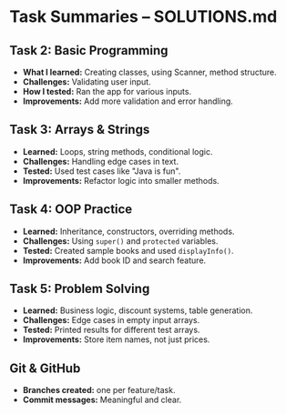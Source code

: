 # Task Summaries – SOLUTIONS.md

## Task 2: Basic Programming
- **What I learned:** Creating classes, using Scanner, method structure.
- **Challenges:** Validating user input.
- **How I tested:** Ran the app for various inputs.
- **Improvements:** Add more validation and error handling.

## Task 3: Arrays & Strings
- **Learned:** Loops, string methods, conditional logic.
- **Challenges:** Handling edge cases in text.
- **Tested:** Used test cases like "Java is fun".
- **Improvements:** Refactor logic into smaller methods.

## Task 4: OOP Practice
- **Learned:** Inheritance, constructors, overriding methods.
- **Challenges:** Using `super()` and `protected` variables.
- **Tested:** Created sample books and used `displayInfo()`.
- **Improvements:** Add book ID and search feature.

## Task 5: Problem Solving
- **Learned:** Business logic, discount systems, table generation.
- **Challenges:** Edge cases in empty input arrays.
- **Tested:** Printed results for different test arrays.
- **Improvements:** Store item names, not just prices.

## Git & GitHub
- **Branches created:** one per feature/task.
- **Commit messages:** Meaningful and clear.

